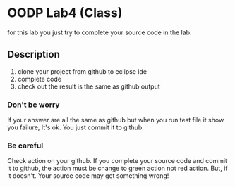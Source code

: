 # OODP Lab4 (Class)
for this lab you just try to complete your source code in the lab.
## Description
1. clone your project from github to eclipse ide
2. complete code
3. check out the result is the same as github output

### Don't be worry
If your answer are all the same as github but when you run test file it show you failure, It's ok. You just commit it to github.

### Be careful
Check action on your github. If you complete your source code and commit it to github, the action must be change to green action not red action. But, if it doesn't. Your source code may get something wrong!

